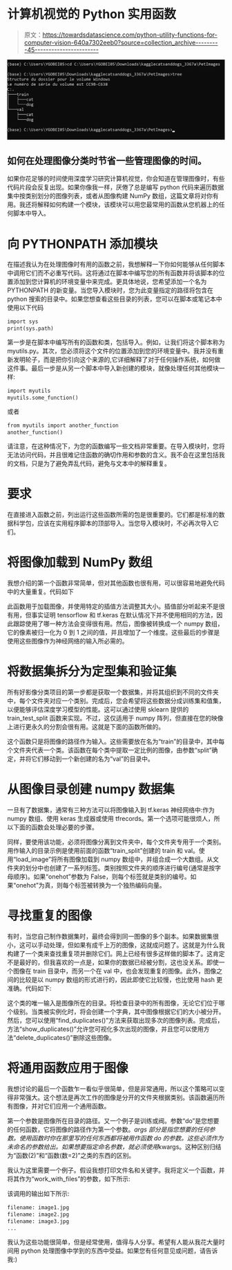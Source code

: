 # 计算机视觉的 Python 实用函数

> 原文：<https://towardsdatascience.com/python-utility-functions-for-computer-vision-640a7302eeb0?source=collection_archive---------45----------------------->

![](img/d40850a4ec02044f86213fa9ae80cc49.png)

## 如何在处理图像分类时节省一些管理图像的时间。

如果你花足够的时间使用深度学习研究计算机视觉，你会知道在管理图像时，有些代码片段会反复出现。如果你像我一样，厌倦了总是编写 python 代码来遍历数据集中按类别划分的图像列表，或者从图像构建 NumPy 数组，这篇文章将对你有用。我还将解释如何构建一个模块，该模块可以用您最常用的函数从您机器上的任何脚本中导入。

# 向 PYTHONPATH 添加模块

在描述我认为在处理图像时有用的函数之前，我想解释一下你如何能够从任何脚本中调用它们而不必重写代码。这将通过在脚本中编写您的所有函数并将该脚本的位置添加到您计算机的环境变量中来完成。更具体地说，您希望添加一个名为 PYTHONPATH 的新变量。当您导入模块时，您为此变量指定的路径将包含在 python 搜索的目录中。如果您想查看这些目录的列表，您可以在脚本或笔记本中使用以下代码

```
import sys
print(sys.path)
```

第一步是在脚本中编写所有的函数和类，包括导入。例如，让我们将这个脚本称为 myutils.py。其次，您必须将这个文件的位置添加到您的环境变量中。我并没有重新发明轮子，而是把你引向这个来源的,它详细解释了对于任何操作系统，如何做这件事。最后一步是从另一个脚本中导入新创建的模块，就像处理任何其他模块一样:

```
import myutils
myutils.some_function()
```

或者

```
from myutils import another_function
another_function()
```

请注意，在这种情况下，为您的函数编写一些文档非常重要。在导入模块时，您将无法访问代码，并且很难记住函数的确切作用和参数的含义。我不会在这里包括我的文档，只是为了避免弄乱代码，避免与文本中的解释重复。

# 要求

在直接进入函数之前，列出运行这些函数所需的包是很重要的。它们都是标准的数据科学包，应该在实用程序脚本的顶部导入。当您导入模块时，不必再次导入它们。

# 将图像加载到 NumPy 数组

我想介绍的第一个函数非常简单，但对其他函数也很有用，可以很容易地避免代码中的大量重复。代码如下

此函数用于加载图像，并使用特定的插值方法调整其大小。插值部分听起来不是很有用，但事实证明 tensorflow 和 tf.keras 在默认情况下并不使用相同的方法，因此跟踪使用了哪一种方法会变得很有用。然后，图像被转换成一个 numpy 数组，它的像素被归一化为 0 到 1 之间的值，并且增加了一个维度。这些最后的步骤是使用这些图像作为神经网络的输入所必需的。

# 将数据集拆分为定型集和验证集

所有好影像分类项目的第一步都是获取一个数据集，并将其组织到不同的文件夹中，每个文件夹对应一个类别。完成后，您会希望将这些数据分成训练集和值集，以便能够评估深度学习模型的性能。这可以通过使用 sklearn 提供的 train_test_split 函数来实现。不过，这仅适用于 numpy 阵列，但直接在您的映像上进行更永久的分割会很有用。这就是下面的函数所做的。

这个函数只是将图像的路径作为输入。这些需要放在名为“train”的目录中，其中每个文件夹代表一个类。该函数在每个类中提取一定比例的图像，由参数“split”确定，并将它们移动到一个新创建的名为“val”的目录中。

# 从图像目录创建 numpy 数据集

一旦有了数据集，通常有三种方法可以将图像输入到 tf.keras 神经网络中:作为 numpy 数组、使用 keras 生成器或使用 tfrecords。第一个选项可能很烦人，所以下面的函数会处理必要的步骤。

同样，要使用该功能，必须将图像分离到文件夹中，每个文件夹专用于一个类别。用作输入的目录示例是使用前面的函数“train_split”创建的 train 和 val。使用“load_image”将所有图像加载到 numpy 数组中，并组合成一个大数组。从文件夹的划分中也创建了一系列标签。类别按照文件夹的顺序进行编号(通常是按字母顺序)。如果“onehot”参数为 False，则每个标签就是类别的编号。如果“onehot”为真，则每个标签被转换为一个独热编码向量。

# 寻找重复的图像

有时，当您自己制作数据集时，最终会得到同一图像的多个副本。如果数据集很小，这可以手动处理，但如果有成千上万的图像，这就成问题了。这就是为什么我构建了一个类来查找重复项并删除它们。网上已经有很多这样做的脚本了。这肯定不是最好的，但我喜欢的一点是，如果你的数据已经被分割，这也没关系。即使一个图像在 train 目录中，而另一个在 val 中，也会发现重复的图像。此外，图像之间的比较是以 numpy 数组的形式进行的，因此即使它比较慢，也比使用 hash 更准确。代码如下:

这个类的唯一输入是图像所在的目录。将检查目录中的所有图像，无论它们位于哪个级别。当类被实例化时，将会创建一个字典，其中图像根据它们的大小被分开。然后，您可以使用“find_duplicates()”方法来获取出现多次的图像列表。完成后，方法“show_duplicates()”允许您可视化多次出现的图像，并且您可以使用方法“delete_duplicates()”删除这些图像。

# 将通用函数应用于图像

我想讨论的最后一个函数乍一看似乎很简单，但是非常通用，所以这个策略可以变得非常强大。这个想法是再次工作的图像是分开的文件夹根据类别。该函数遍历所有图像，并对它们应用一个通用函数。

第一个参数是图像所在目录的路径。又一个例子是训练或阀。参数“do”是您想要的任何函数，它将图像的路径作为第一个参数。*args 部分是指您想要的任何参数。使用函数时你在那里写的任何东西都将被用作函数 do 的参数。这些必须作为未命名的参数给出。如果想要指定命名参数，就必须使用*kwargs。这种区别归结为“函数(2)”和“函数(数=2)”之类的东西的区别。

我认为这里需要一个例子。假设我想打印文件名和关键字。我将定义一个函数，并将其作为“work_with_files”的参数，如下所示:

该调用的输出如下所示:

```
filename: image1.jpg
filename: image2.jpg
filename: image3.jpg
...
```

我认为这些功能很简单，但是经常使用，值得与人分享。希望有人能从我花大量时间用 python 处理图像中学到的东西中受益。如果您有任何意见或问题，请告诉我:)